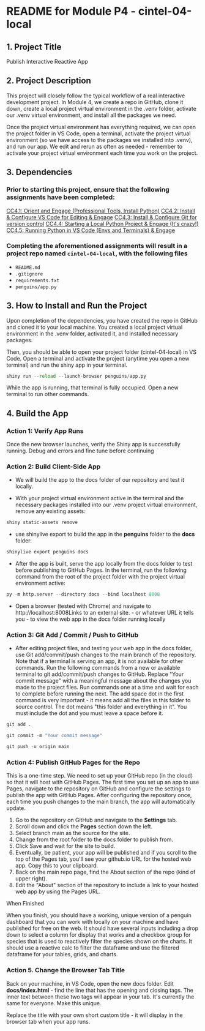 # README for Module P4 - cintel-04-local

## 1. Project Title

Publish Interactive Reactive App

## 2. Project Description

This project will closely follow the typical workflow of a real interactive development project. In Module 4, we create a repo in GitHub, clone it down, create a local project virtual environment in the .venv folder, activate our .venv virtual environment, and install all the packages we need.

Once the project virtual environment has everything required, we can open the project folder in VS Code, open a terminal, activate the project virtual environment (so we have access to the packages we installed into .venv), and run our app. We edit and rerun as often as needed - remember to activate your project virtual environment each time you work on the project.

## 3. Dependencies

### Prior to starting this project, ensure that the following assignments have been completed:

[CC4.1: Orient and Engage (Professional Tools, Install Python)](https://nwmissouri.instructure.com/courses/58020/assignments/935693)
[CC4.2: Install & Configure VS Code for Editing & Engage](https://nwmissouri.instructure.com/courses/58020/assignments/942456)
[CC4.3: Install & Configure Git for version control](https://nwmissouri.instructure.com/courses/58020/assignments/942454)
[CC4.4: Starting a Local Python Project & Engage (It's crazy!)](https://nwmissouri.instructure.com/courses/58020/assignments/944537)
[CC4.5: Running Python in VS Code (Envs and Terminals) & Engage](https://nwmissouri.instructure.com/courses/58020/assignments/944538)

### Completing the aforementioned assignments will result in a project repo named `cintel-04-local`, with the following files

 - `README.md`
 - `.gitignore`
 - `requirements.txt`
 - `penguins/app.py`

## 3. How to Install and Run the Project

Upon completion of the dependencies, you have created the repo in GitHub and cloned it to your local machine. You created a local project virtual environment in the .venv folder, activated it, and installed necessary packages. 

Then, you should be able to open your project folder (cintel-04-local) in VS Code. Open a terminal and activate the project (anytime you open a new terminal) and run the shiny app in your terminal.

````python
shiny run --reload --launch-browser penguins/app.py
````
While the app is running, that terminal is fully occupied.
Open a new terminal to run other commands.

## 4. Build the App

### Action 1: Verify App Runs

Once the new browser launches, verify the Shiny app is successfully running. Debug and errors and fine tune before continuing

### Action 2: Build Client-Side App
 - We will build the app to the docs folder of our repository and test it locally.  

 - With your project virtual environment active in the terminal and the necessary packages installed into our .venv project virtual environment, remove any existing assets:

 ```python
 shiny static-assets remove
 ```
 - use shinylive export to build the app in the **penguins** folder to the **docs** folder:

 ```python
 shinylive export penguins docs
 ```
 - After the app is built, serve the app locally from the docs folder to test before publishing to GitHub Pages. In the terminal, run the following command from the root of the project folder with the project virtual environment active:

 ```python
 py -m http.server --directory docs --bind localhost 8008
 ```

 - Open a browser (tested with Chrome) and navigate to http://localhost:8008Links to an external site. - or whatever URL it tells you - to view the web app in the docs folder running locally

 ### Action 3: Git Add / Commit / Push to GitHub

  - After editing project files, and testing your web app in the docs folder, use Git add/commit/push changes to the main branch of the repository. Note that if a terminal is serving an app, it is not available for other commands. Run the following commands from a new or available terminal to git add/commit/push changes to GitHub. Replace "Your commit message" with a meaningful message about the changes you made to the project files. Run commands one at a time and wait for each to complete before running the next. The add space dot in the first command is very important - it means add all the files in this folder to source control.  The dot means "this folder and everything in it". You must include the dot and you must leave a space before it. 

```python
git add .

git commit -m "Your commit message"

git push -u origin main
```

### Action 4: Publish GitHub Pages for the Repo

This is a one-time step. We need to set up your GitHub repo (in the cloud) so that it will host with GitHub Pages. The first time you set up an app to use Pages, navigate to the repository on GitHub and configure the settings to publish the app with GitHub Pages. After configuring the repository once, each time you push changes to the main branch, the app will automatically update.

1. Go to the repository on GitHub and navigate to the **Settings** tab.
2. Scroll down and click the **Pages** section down the left.
3. Select branch main as the source for the site.
4. Change from the root folder to the docs folder to publish from.
5. Click Save and wait for the site to build.
6. Eventually, be patient, your app will be published and if you scroll to the top of the Pages tab, you'll see your github.io URL for the hosted web app. Copy this to your clipboard. 
7. Back on the main repo page, find the About section of the repo (kind of upper right).
8. Edit the "About" section of the repository to include a link to your hosted web app by using the Pages URL. 

When Finished

When you finish, you should have a working, unique version of a penguin dashboard that you can work with locally on your machine and have published for free on the web. It should have several inputs including a drop down to select a column for display that works and a checkbox group for species that is used to reactively filter the species shown on the charts. It should use a reactive calc to filter the dataframe and use the filtered dataframe for your tables, grids, and charts. 

### Action 5. Change the Browser Tab Title

Back on your machine, in VS Code, open the new docs folder. Edit **docs/index.html** - find the line that has the **<title>** and **</title>** opening and closing tags. The inner text between these two tags will appear in your tab. It's currently the same for everyone. Make this unique. 

Replace the title with your own short custom title - it will display in the browser tab when your app runs.